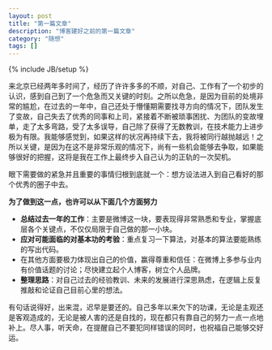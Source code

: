 ```yaml
---
layout: post
title: "第一篇文章"
description: "博客建好之前的第一篇文章"
category: "随想" 
tags: []
---
```

{% include JB/setup %}


来北京已经两年多时间了，经历了许许多多的不顺，对自己、工作有了一个初步的认识，感到自己到了一个危急而又关键的时刻。之所以危急，是因为目前的处境非常的尴尬，在过去的一年中，自己还处于懵懂期需要找寻方向的情况下，团队发生了变故，自己失去了优秀的同事和上司，紧接着不断被琐事困扰、为团队的变故埋单，走了太多弯路，受了太多误导，自己除了获得了无数教训，在技术能力上进步极为有限。我能够感觉到，如果这样的状况再持续下去，我将被同行越抛越远！之所以关键，是因为在这不是非常乐观的情况下，尚有一些机会能够去争取，如果能够很好的把握，这将是我在工作上最终步入自己认为的正轨的一次契机。


眼下需要做的紧急并且重要的事情归根到底就一个：想方设法进入到自己看好的那个优秀的圈子中去。

**为了做到这一点，也许可以从下面几个方面努力**

- **总结过去一年的工作**：主要是微博这一块，要表现得非常熟悉和专业，掌握底层各个关键点，不仅仅局限于自己做的那一小块。
- **应对可能面临的对基本功的考验**：重点复习一下算法，对基本的算法要能熟练的写出代码。
- 在其他方面要极力体现出自己的价值，赢得尊重和信任：在微博上多参与业内有价值话题的讨论；尽快建立起个人博客，树立个人品牌。
- **整理思路**：对自己过去的经验教训、未来的发展进行深思熟虑，在逻辑上反复推敲和论证自己目前心里的想法。


有句话说得好，出来混，迟早是要还的。自己多年以来欠下的功课，无论是主观还是客观造成的，无论是被人害的还是自找的，现在都只有靠自己的努力一点一点地补上。尽人事，听天命，在提醒自己不要犯同样错误的同时，也祝福自己能够交好运。

